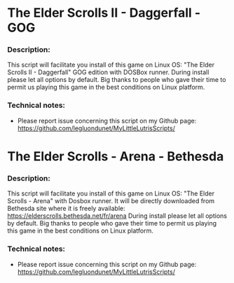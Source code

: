 # The Elder Scrolls II - Daggerfall - GOG

### Description:
This script will facilitate you install of this game on Linux OS:
"The Elder Scrolls II - Daggerfall" GOG edition with DOSBox runner.
During install please let all options by default.
Big thanks to people who gave their time to permit us playing this game in the best conditions on Linux platform.

### Technical notes:
- Please report issue concerning this script on my Github page:
https://github.com/legluondunet/MyLittleLutrisScripts/

# The Elder Scrolls - Arena - Bethesda

### Description:
This script will facilitate you install of this game on Linux OS:
"The Elder Scrolls - Arena" with Dosbox runner.
It will be directly downloaded from Bethesda site where it is freely available: 
https://elderscrolls.bethesda.net/fr/arena
During install please let all options by default.
Big thanks to people who gave their time to permit us playing this game in the best conditions on Linux platform.

### Technical notes:
- Please report issue concerning this script on my Github page:
https://github.com/legluondunet/MyLittleLutrisScripts/

